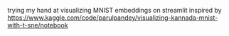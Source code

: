 trying my hand at visualizing MNIST embeddings on streamlit inspired by  https://www.kaggle.com/code/parulpandey/visualizing-kannada-mnist-with-t-sne/notebook
